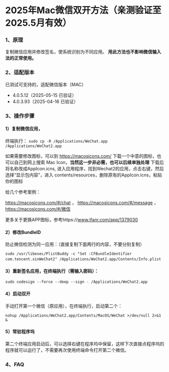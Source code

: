 # 2025年Mac微信双开方法（亲测验证至2025.5月有效）

### 1、原理​

复制微信应用并修改签名，使系统识别为不同应用。
**用此方法也不影响微信输入法的正常使用。**

### 2、适配版本

已测试可支持的，适配微信版本（MAC）

* 4.0.5.12（2025-05-15 已验证）
* 4.0.3.93（2025-04-16 已验证）

### 3、操作步骤

#### ​1）复制微信应用​，

终端执行：
`sudo cp -R /Applications/WeChat.app /Applications/WeChat2.app​`

如果需要修改图标，可以到 https://macosicons.com/ 下载一个中意的图标，也可以自己到网上搜索 Mac Icon，**当然这一步非必需，也可以后续单独处理**
下载后将名称改成AppIcon.icns, 进入应用程序，找到Wechat2的应用，点击右键，然后选择“显示包内容”，进入 contents/resources，删除原有的AppIcon.icns，粘贴你的图标

给几个参考案例：

https://macosicons.com/#/chat ， https://macosicons.com/#/message ， https://macosicons.com/#/微信

更多关于更换APP图标，参考https://www.ifanr.com/app/1379030


#### 2）修改BundleID

防止微信检测为同一应用：（直接复制下面两行的内容，不要分别复制）

`sudo /usr/libexec/PlistBuddy -c "Set :CFBundleIdentifier com.tencent.xinWeChat2" /Applications/WeChat2.app/Contents/Info.plist`
​

#### 3）重新签名应用​，在终端执行（需输入密码）：

`sudo codesign --force --deep --sign - /Applications/WeChat2.app`

#### 4）​启动双开​

手动打开第一个微信（原应用），在终端执行，启动第二个：

`nohup /Applications/WeChat2.app/Contents/MacOS/WeChat >/dev/null 2>&1 & `

#### 5）常驻程序坞

第二个终端应用启动后，可以选择右键在程序坞中保留，这样下次直接点程序坞的程序就可以运行了，不需要再次使用终端命令打开第二个微信。

### 4、FAQ

